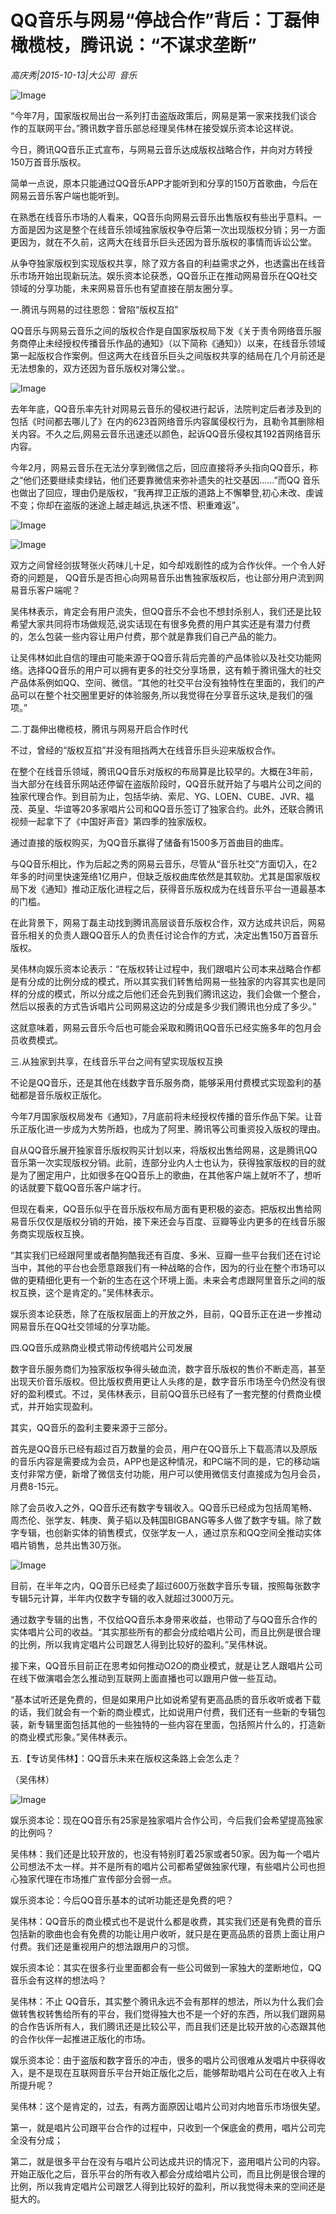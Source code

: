 # QQ音乐与网易“停战合作”背后：丁磊伸橄榄枝，腾讯说：“不谋求垄断”

*高庆秀|2015-10-13|大公司 
                                                音乐*

![Image](http://static.ylzbl.com/uploads/ueditor/php/upload/image/20171026/1509014036302302.jpeg)

“今年7月，国家版权局出台一系列打击盗版政策后，网易是第一家来找我们谈合作的互联网平台。”腾讯数字音乐部总经理吴伟林在接受娱乐资本论这样说。

今日，腾讯QQ音乐正式宣布，与网易云音乐达成版权战略合作，并向对方转授150万首音乐版权。

简单一点说，原本只能通过QQ音乐APP才能听到和分享的150万首歌曲，今后在网易云音乐客户端也能听到。

在熟悉在线音乐市场的人看来，QQ音乐向网易云音乐出售版权有些出乎意料。一方面是因为这是整个在线音乐领域独家版权争夺后第一次出现版权分销；另一方面更因为，就在不久前，这两大在线音乐巨头还因为音乐版权的事情而诉讼公堂。

从争夺独家版权到实现版权共享，除了双方各自的利益需求之外，也透露出在线音乐市场开始出现新玩法。娱乐资本论获悉，QQ音乐正在推动网易音乐在QQ社交领域的分享功能，未来网易音乐也有望直接在朋友圈分享。

一.腾讯与网易的过往恩怨：曾陷“版权互掐”

QQ音乐与网易云音乐之间的版权合作是自国家版权局下发《关于责令网络音乐服务商停止未经授权传播音乐作品的通知》（以下简称《通知》）以来，在线音乐领域第一起版权合作案例。但这两大在线音乐巨头之间版权共享的结局在几个月前还是无法想象的，双方还因为音乐版权对簿公堂。。

![Image](http://si1.go2yd.com/get-image/0HnLbItdGAS)

去年年底，QQ音乐率先针对网易云音乐的侵权进行起诉，法院判定后者涉及到的包括《时间都去哪儿了》在内的623首网络音乐内容属侵权行为，且勒令其删除相关内容。不久之后,网易云音乐迅速还以颜色，起诉QQ音乐侵权其192首网络音乐内容。

今年2月，网易云音乐在无法分享到微信之后，回应直接将矛头指向QQ音乐，称之“他们还要继续卖绿钻，他们还要靠微信来弥补遗失的社交基因……”而QQ 音乐也做出了回应，理由仍是版权，“我再捍卫正版的道路上不懈攀登,初心未改、虔诚不变；你却在盗版的迷途上越走越远,执迷不悟、积重难返”。

![Image](http://si1.go2yd.com/get-image/0HnLbGacPFg)

![Image](http://si1.go2yd.com/get-image/0HnLbH980TA)

双方之间曾经剑拔弩张火药味儿十足，如今却戏剧性的成为合作伙伴。一个令人好奇的问题是， QQ音乐是否担心向网易音乐出售独家版权后，也让部分用户流到网易音乐客户端呢？

吴伟林表示，肯定会有用户流失，但QQ音乐不会也不想封杀别人，我们还是比较希望大家共同将市场做规范,说实话现在有很多免费的用户其实还是有潜力付费的，怎么包装一些内容让用户付费，那个就是靠我们自己产品的能力。

让吴伟林如此自信的理由可能来源于QQ音乐背后完善的产品体验以及社交功能网络。选择QQ音乐的用户可以拥有更多的社交分享场景，这有赖于腾讯强大的社交产品体系例如QQ、空间、微信。“其他的社交平台没有独特性在里面的，我们的产品可以在整个社交圈里更好的体验服务,所以我觉得在分享音乐这块,是我们的强项。”

二.丁磊伸出橄榄枝，腾讯与网易开启合作时代

不过，曾经的“版权互掐”并没有阻挡两大在线音乐巨头迎来版权合作。

在整个在线音乐领域，腾讯QQ音乐对版权的布局算是比较早的。大概在3年前，当大部分在线音乐网站还停留在盗版阶段时，QQ音乐就开始了与唱片公司之间的独家代理合作。到目前为止，包括华纳、索尼、YG、LOEN、CUBE、JVR、福茂、英皇、华谊等20多家唱片公司和QQ音乐签订了独家合约。此外，还联合腾讯视频一起拿下了《中国好声音》第四季的独家版权。

通过直接的版权购买，为QQ音乐赢得了储备有1500多万首曲目的曲库。

与QQ音乐相比，作为后起之秀的网易云音乐，尽管从“音乐社交”方面切入，在2年多的时间里快速笼络1亿用户，但缺乏版权曲库依然是其软肋。尤其是国家版权局下发《通知》推动正版化进程之后，获得音乐版权成为在线音乐平台一道最基本的门槛。

在此背景下，网易丁磊主动找到腾讯高层谈音乐版权合作，双方达成共识后，网易音乐相关的负责人跟QQ音乐人的负责任讨论合作的方式，决定出售150万首音乐版权。

吴伟林向娱乐资本论表示：“在版权转让过程中，我们跟唱片公司本来战略合作都是有分成的比例分成的模式，所以其实我们转售给网易一些独家的内容其实也是同样的分成的模式，所以分成之后他们还会先到我们腾讯这边，我们会做一个整合，然后以报表的方式告诉唱片公司网易这边的分成是多少我们腾讯也分成了多少。”

这就意味着，网易云音乐今后也可能会采取和腾讯QQ音乐已经实施多年的包月会员收费模式。

三.从独家到共享，在线音乐平台之间有望实现版权互换

不论是QQ音乐，还是其他在线数字音乐服务商，能够采用付费模式实现盈利的基础都是音乐版权正版化。

今年7月国家版权局发布《通知》，7月底前将未经授权传播的音乐作品下架。让音乐正版化进一步成为大势所趋，也成为了阿里、腾讯等公司重资投入版权的理由。

自从QQ音乐展开独家音乐版权购买计划以来，将版权出售给网易，这是腾讯QQ音乐第一次实现版权分销。此前，连部分业内人士也认为，获得独家版权的目的就是为了圈定用户，比如很多在QQ音乐上的歌曲，在其他客户端上就听不了，想听的话就要下载QQ音乐客户端才行。

但现在看来，QQ音乐似乎在音乐版权布局方面有更积极的姿态。把版权出售给网易音乐仅仅是版权分销的开始，接下来还会与百度、豆瓣等业内更多的在线音乐服务商实现版权互换。

“其实我们已经跟阿里或者酷狗酷我还有百度、多米、豆瓣一些平台我们还在讨论当中，其他的平台也会愿意跟我们有一种战略的合作，因为的行业在整个市场可以做的更精细化更有一个新的生态在这个环境上面。未来会考虑跟阿里音乐之间的版权互换，这个是肯定的。”吴伟林表示。

娱乐资本论获悉，除了在版权层面上的开放之外，目前，QQ音乐正在进一步推动网易音乐在QQ社交领域的分享功能。

四.QQ音乐成熟商业模式带动传统唱片公司发展

数字音乐服务商们为独家版权争得头破血流，数字音乐版权的售价不断走高，甚至出现天价音乐版权。但比版权费用更让人头疼的是，数字音乐市场至今仍然没有很好的盈利模式。不过，吴伟林表示，目前QQ音乐已经有了一套完整的付费商业模式，并开始实现盈利。

其实，QQ音乐的盈利主要来源于三部分。

首先是QQ音乐已经有超过百万数量的会员，用户在QQ音乐上下载高清以及原版的音乐内容是需要成为会员，APP也是这种情况，和PC端不同的是，它的移动端支付非常方便，新增了微信支付功能，用户可以使用微信支付直接成为包月会员，月费8-15元。

除了会员收入之外，QQ音乐还有数字专辑收入。QQ音乐已经成为包括周笔畅、周杰伦、张学友、韩庚、黄子韬以及韩国BIGBANG等多人做了数字专辑。除了数字专辑，也创新实体的销售模式，仅张学友一人，通过京东和QQ空间全推动实体唱片销售，总共出售30万张。

![Image](http://si1.go2yd.com/get-image/0HnLbDCBuTI)

目前，在半年之内，QQ音乐已经卖了超过600万张数字音乐专辑，按照每张数字专辑5元计算，半年内仅数字专辑的收入就超过3000万元。

通过数字专辑的出售，不仅给QQ音乐本身带来收益，也带动了与QQ音乐合作的实体唱片公司的收益。“其实那些所有的都会分成给唱片公司，而且比例是很合理的比例，所以我肯定唱片公司跟艺人得到比较好的盈利。”吴伟林说。

接下来，QQ音乐目前正在思考如何推动O2O的商业模式，就是让艺人跟唱片公司在线下做演唱会怎么推动到互联网上面直播也可以跟用户做一些互动。

“基本试听还是免费的，但是如果用户比如说希望有更高品质的音乐收听或者下载的话，我们就会有一个新的商业模式，比如说用户付费，我们还有一些新的专辑包装，新专辑里面包括其他的一些独特的一些内容在里面，包括照片什么的，打造新的商业模式形象。”吴伟林表示。

五.【专访吴伟林】：QQ音乐未来在版权这条路上会怎么走？

（吴伟林）

![Image](http://si1.go2yd.com/get-image/0HnLbEfzd20)

娱乐资本论：现在QQ音乐有25家是独家唱片合作公司，今后我们会希望提高独家的比例吗？

吴伟林：我们还是比较开放的，也没有特别盯着25家或者50家。因为每一个唱片公司想法不太一样。并不是所有的唱片公司都希望做独家代理，有些唱片公司也担心独家代理在市场推广宣传部分会弱一点。

娱乐资本论：今后QQ音乐基本的试听功能还是免费的吧？

吴伟林：QQ音乐的商业模式也不是说什么都是收费，其实我们还是有免费的音乐包括新的歌曲也会有免费的功能让用户收听，就只是在更高品质的音质上面让用户付费。我们还是重视用户的想法跟用户的习惯。

娱乐资本论：其实在很多行业里面都会有一些公司做到一家独大的垄断地位，QQ音乐会有这样的想法吗？

吴伟林：不止 QQ音乐，其实整个腾讯永远不会有那样的想法，所以为什么我们会做转售权转售给所有的平台，我们觉得独大也不是一个好的东西，所以我们跟网易的合作告诉所有人，我们腾讯还是比较公平，而且我们还是比较开放的心态跟其他的合作伙伴一起推进正版化的市场。

娱乐资本论：由于盗版和数字音乐的冲击，很多的唱片公司很难从发唱片中获得收入，是不是现在互联网音乐平台开始正版化之后，能够帮助唱片公司在在收入上有所提升呢？

吴伟林：这个是肯定的，过去，有两方面原因让唱片公司对内地音乐市场很失望。

第一，就是唱片公司跟平台合作的过程中，只收到一个保底金的费用，唱片公司完全没有分成；

第二，就是很多平台在没有与唱片公司达成共识的情况下，盗用唱片公司的内容。开始正版化之后，音乐平台的所有收入都会分成给唱片公司，而且比例是很合理的比例，所以我肯定唱片公司跟艺人得到比较好的盈利，所以我觉得未来的空间还是挺大的。

